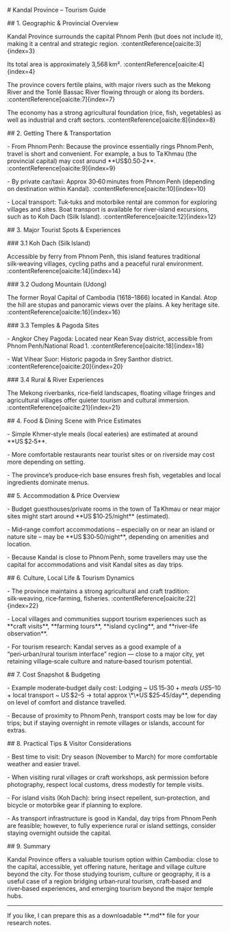 \# Kandal Province – Tourism Guide



\## 1. Geographic \& Provincial Overview  

Kandal Province surrounds the capital Phnom Penh (but does not include it), making it a central and strategic region. :contentReference\[oaicite:3]{index=3}  

Its total area is approximately 3,568 km². :contentReference\[oaicite:4]{index=4}  

The province covers fertile plains, with major rivers such as the Mekong River and the Tonlé Bassac River flowing through or along its borders. :contentReference\[oaicite:7]{index=7}  

The economy has a strong agricultural foundation (rice, fish, vegetables) as well as industrial and craft sectors. :contentReference\[oaicite:8]{index=8}  



\## 2. Getting There \& Transportation  

\- From Phnom Penh: Because the province essentially rings Phnom Penh, travel is short and convenient. For example, a bus to Ta Khmau (the provincial capital) may cost around \*\*US$0.50‑2\*\*. :contentReference\[oaicite:9]{index=9}  

\- By private car/taxi: Approx 30‑60 minutes from Phnom Penh (depending on destination within Kandal). :contentReference\[oaicite:10]{index=10}  

\- Local transport: Tuk‑tuks and motorbike rental are common for exploring villages and sites. Boat transport is available for river‑island excursions, such as to Koh Dach (Silk Island). :contentReference\[oaicite:12]{index=12}  



\## 3. Major Tourist Spots \& Experiences  

\### 3.1 Koh Dach (Silk Island)  

Accessible by ferry from Phnom Penh, this island features traditional silk‑weaving villages, cycling paths and a peaceful rural environment. :contentReference\[oaicite:14]{index=14}  



\### 3.2 Oudong Mountain (Udong)  

The former Royal Capital of Cambodia (1618–1866) located in Kandal. Atop the hill are stupas and panoramic views over the plains. A key heritage site. :contentReference\[oaicite:16]{index=16}  



\### 3.3 Temples \& Pagoda Sites  

\- Angkor Chey Pagoda: Located near Kean Svay district, accessible from Phnom Penh/National Road 1. :contentReference\[oaicite:18]{index=18}  

\- Wat Vihear Suor: Historic pagoda in Srey Santhor district. :contentReference\[oaicite:20]{index=20}  



\### 3.4 Rural \& River Experiences  

The Mekong riverbanks, rice‑field landscapes, floating village fringes and agricultural villages offer quieter tourism and cultural immersion. :contentReference\[oaicite:21]{index=21}  



\## 4. Food \& Dining Scene with Price Estimates  

\- Simple Khmer‑style meals (local eateries) are estimated at around \*\*US $2‑5\*\*.  

\- More comfortable restaurants near tourist sites or on riverside may cost more depending on setting.  

\- The province’s produce‑rich base ensures fresh fish, vegetables and local ingredients dominate menus.



\## 5. Accommodation \& Price Overview  

\- Budget guesthouses/private rooms in the town of Ta Khmau or near major sites might start around \*\*US $10‑25/night\*\* (estimated).  

\- Mid‑range comfort accommodations – especially on or near an island or nature site – may be \*\*US $30‑50/night\*\*, depending on amenities and location.  

\- Because Kandal is close to Phnom Penh, some travellers may use the capital for accommodations and visit Kandal sites as day trips.



\## 6. Culture, Local Life \& Tourism Dynamics  

\- The province maintains a strong agricultural and craft tradition: silk‑weaving, rice‑farming, fisheries. :contentReference\[oaicite:22]{index=22}  

\- Local villages and communities support tourism experiences such as \*\*craft visits\*\*, \*\*farming tours\*\*, \*\*island cycling\*\*, and \*\*river‑life observation\*\*.  

\- For tourism research: Kandal serves as a good example of a “peri‑urban/rural tourism interface” region — close to a major city, yet retaining village‑scale culture and nature‑based tourism potential.



\## 7. Cost Snapshot \& Budgeting  

\- Example moderate‑budget daily cost: Lodging ~ US $15‑30 + meals ~ US $5–10 + local transport ~ US $2–5 → total approx \*\*US $25‑45/day\*\*, depending on level of comfort and distance travelled.  

\- Because of proximity to Phnom Penh, transport costs may be low for day trips; but if staying overnight in remote villages or islands, account for extras.



\## 8. Practical Tips \& Visitor Considerations  

\- Best time to visit: Dry season (November to March) for more comfortable weather and easier travel.  

\- When visiting rural villages or craft workshops, ask permission before photography, respect local customs, dress modestly for temple visits.  

\- For island visits (Koh Dach): bring insect repellent, sun‑protection, and bicycle or motorbike gear if planning to explore.  

\- As transport infrastructure is good in Kandal, day trips from Phnom Penh are feasible; however, to fully experience rural or island settings, consider staying overnight outside the capital.



\## 9. Summary  

Kandal Province offers a valuable tourism option within Cambodia: close to the capital, accessible, yet offering nature, heritage and village culture beyond the city. For those studying tourism, culture or geography, it is a useful case of a region bridging urban‑rural tourism, craft‑based and river‑based experiences, and emerging tourism beyond the major temple hubs.



---



If you like, I can prepare this as a downloadable \*\*.md\*\* file for your research notes.  



